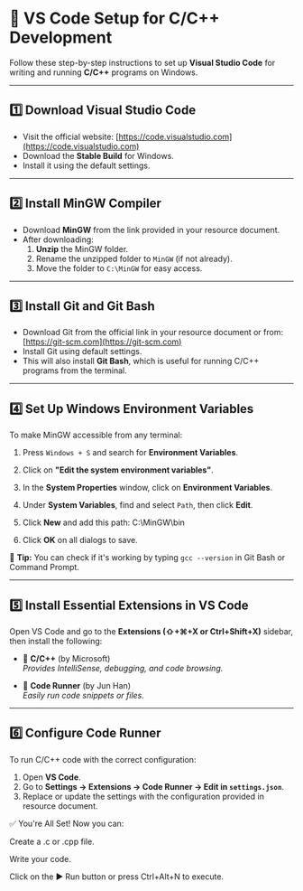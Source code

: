 # 🚀 VS Code Setup for C/C++ Development

Follow these step-by-step instructions to set up **Visual Studio Code** for writing and running **C/C++** programs on Windows.

---

## 1️⃣ Download Visual Studio Code

- Visit the official website: [https://code.visualstudio.com](https://code.visualstudio.com)
- Download the **Stable Build** for Windows.
- Install it using the default settings.

---

## 2️⃣ Install MinGW Compiler

- Download **MinGW** from the link provided in your resource document.
- After downloading:
  1. **Unzip** the MinGW folder.
  2. Rename the unzipped folder to `MinGW` (if not already).
  3. Move the folder to `C:\MinGW` for easy access.

---

## 3️⃣ Install Git and Git Bash

- Download Git from the official link in your resource document or from: [https://git-scm.com](https://git-scm.com)
- Install Git using default settings.
- This will also install **Git Bash**, which is useful for running C/C++ programs from the terminal.

---

## 4️⃣ Set Up Windows Environment Variables

To make MinGW accessible from any terminal:

1. Press `Windows + S` and search for **Environment Variables**.
2. Click on **"Edit the system environment variables"**.
3. In the **System Properties** window, click on **Environment Variables**.
4. Under **System Variables**, find and select `Path`, then click **Edit**.
5. Click **New** and add this path: C:\MinGW\bin

6. Click **OK** on all dialogs to save.

📌 **Tip:** You can check if it's working by typing `gcc --version` in Git Bash or Command Prompt.

---

## 5️⃣ Install Essential Extensions in VS Code

Open VS Code and go to the **Extensions (⇧+⌘+X or Ctrl+Shift+X)** sidebar, then install the following:

- 🔹 **C/C++** (by Microsoft)  
_Provides IntelliSense, debugging, and code browsing._

- 🔹 **Code Runner** (by Jun Han)  
_Easily run code snippets or files._

---

## 6️⃣ Configure Code Runner

To run C/C++ code with the correct configuration:

1. Open **VS Code**.
2. Go to **Settings → Extensions → Code Runner → Edit in `settings.json`**.
3. Replace or update the settings with the configuration provided in resource document.

✅ You're All Set!
Now you can:

Create a .c or .cpp file.

Write your code.

Click on the ▶️ Run button or press Ctrl+Alt+N to execute.